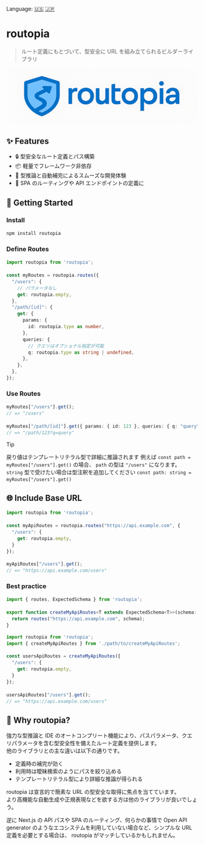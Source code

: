 Language: [🇺🇸](./README.md) [🇯🇵](./README.ja.md)

# routopia

> ルート定義にもとづいて、型安全に URL を組み立てられるビルダーライブラリ

![routopia logo](./logo.png)

## ✨ Features

- 🔒 型安全なルート定義とパス構築
- 📦 軽量でフレームワーク非依存
- 🥰 型推論と自動補完によるスムーズな開発体験
- 🔧 SPA のルーティングや API エンドポイントの定義に

## 🚀 Getting Started

### Install

```bash
npm install routopia
```

### Define Routes

```ts
import routopia from 'routopia';

const myRoutes = routopia.routes({
  "/users": {
    // パラメータなし
    get: routopia.empty,
  },
  "/path/[id]": {
    get: {
      params: {
        id: routopia.type as number,
      },
      queries: {
        // クエリはオプショナル指定が可能
        q: routopia.type as string | undefined,
      },
    },
  },
});
```

### Use Routes

```ts
myRoutes["/users"].get();
// => "/users"

myRoutes["/path/[id]"].get({ params: { id: 123 }, queries: { q: "query" }  });
// => "/path/123?q=query"
```

> [!TIP]
> 戻り値はテンプレートリテラル型で詳細に推論されます
> 例えば `const path = myRoutes["/users"].get()` の場合、 `path` の型は `"/users"` になります。
> `string` 型で受けたい場合は型注釈を追加してください
> `const path: string = myRoutes["/users"].get()`

## 🌐 Include Base URL

```ts
import routopia from 'routopia';

const myApiRoutes = routopia.routes("https://api.example.com", {
  "/users": {
    get: routopia.empty,
  }
});

myApiRoutes["/users"].get();
// => "https://api.example.com/users"
```

### Best practice

```ts
import { routes, ExpectedSchema } from 'routopia';

export function createMyApiRoutes<T extends ExpectedSchema<T>>(schema: T) {
  return routes("https://api.example.com", schema);
}
```

```ts
import routopia from 'routopia';
import { createMyApiRoutes } from './path/to/createMyApiRoutes';

const usersApiRoutes = createMyApiRoutes({
  "/users": {
    get: routopia.empty,
  }
});

usersApiRoutes["/users"].get();
// => "https://api.example.com/users"
```

## 📘 Why routopia?

強力な型推論と IDE のオートコンプリート機能により、パスパラメータ、クエリパラメータを含む型安全性を備えたルート定義を提供します。  
他のライブラリとの主な違いは以下の通りです。

- 定義時の補完が効く
- 利用時は曖昧検索のようにパスを絞り込める
- テンプレートリテラル型により詳細な推論が得られる

routopia は宣言的で簡素な URL の型安全な取得に焦点を当てています。  
より高機能な自動生成や正規表現などを欲する方は他のライブラリが良いでしょう。

逆に Next.js の API パスや SPA のルーティング、何らかの事情で Open API generator のようなエコシステムを利用していない場合など、シンプルな URL 定義を必要とする場合は、 routopia がマッチしているかもしれません。